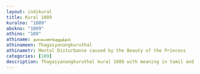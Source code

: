 ```yaml
---
layout: indikural
title: Kural 1089
kuralno: "1089"
abskno: "1089"
athino: "109"
athiname: தகையணங்குறுத்தல்
athinameen: Thagaiyanangkuruthal
athinametr: Mental Disturbance caused by the Beauty of the Princess
categories: [109]
description: Thagaiyanangkuruthal kural 1089 with meaning in tamil and english 
---
```


